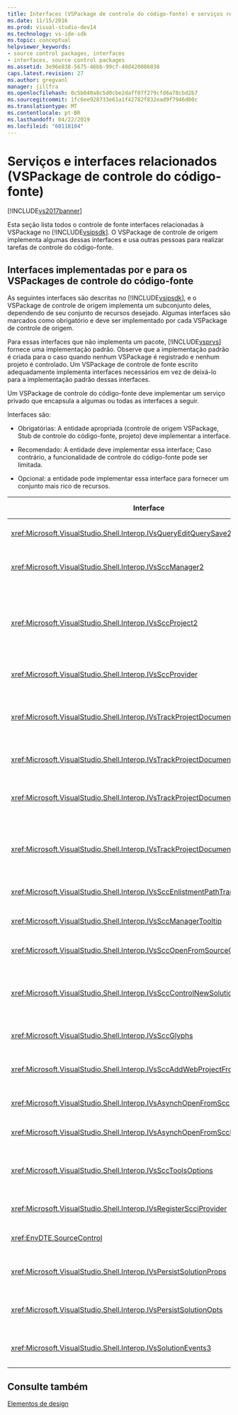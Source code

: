 ```yaml
---
title: Interfaces (VSPackage de controle do código-fonte) e serviços relacionados | Microsoft Docs
ms.date: 11/15/2016
ms.prod: visual-studio-dev14
ms.technology: vs-ide-sdk
ms.topic: conceptual
helpviewer_keywords:
- source control packages, interfaces
- interfaces, source control packages
ms.assetid: 3e96e838-5675-46bb-99cf-40d420086038
caps.latest.revision: 27
ms.author: gregvanl
manager: jillfra
ms.openlocfilehash: 0c5b040a8c5d0cbe2daff07f279cfd6a78cbd2b7
ms.sourcegitcommit: 1fc6ee928733e61a1f42782f832ead9f7946d00c
ms.translationtype: MT
ms.contentlocale: pt-BR
ms.lasthandoff: 04/22/2019
ms.locfileid: "60118104"
---
```

# <a name="related-services-and-interfaces-source-control-vspackage"></a>Serviços e interfaces relacionados (VSPackage de controle do código-fonte)
[!INCLUDE[vs2017banner](../../includes/vs2017banner.md)]

Esta seção lista todos o controle de fonte interfaces relacionadas à VSPackage no [!INCLUDE[vsipsdk](../../includes/vsipsdk-md.md)]. O VSPackage de controle de origem implementa algumas dessas interfaces e usa outras pessoas para realizar tarefas de controle do código-fonte.  
  
## <a name="interfaces-implemented-by-and-for-source-control-vspackages"></a>Interfaces implementadas por e para os VSPackages de controle do código-fonte  
 As seguintes interfaces são descritas no [!INCLUDE[vsipsdk](../../includes/vsipsdk-md.md)], e o VSPackage de controle de origem implementa um subconjunto deles, dependendo de seu conjunto de recursos desejado. Algumas interfaces são marcados como obrigatório e deve ser implementado por cada VSPackage de controle de origem.  
  
 Para essas interfaces que não implementa um pacote, [!INCLUDE[vsprvs](../../includes/vsprvs-md.md)] fornece uma implementação padrão. Observe que a implementação padrão é criada para o caso quando nenhum VSPackage é registrado e nenhum projeto é controlado. Um VSPackage de controle de fonte escrito adequadamente implementa interfaces necessários em vez de deixá-lo para a implementação padrão dessas interfaces.  
  
 Um VSPackage de controle do código-fonte deve implementar um serviço privado que encapsula a algumas ou todas as interfaces a seguir.  
  
 Interfaces são:  
  
- Obrigatórias: A entidade apropriada (controle de origem VSPackage, Stub de controle do código-fonte, projeto) deve implementar a interface.  
  
- Recomendado: A entidade deve implementar essa interface; Caso contrário, a funcionalidade de controle do código-fonte pode ser limitada.  
  
- Opcional: a entidade pode implementar essa interface para fornecer um conjunto mais rico de recursos.  
  
|Interface|Finalidade|Implementado por|Implementar?|  
|---------------|-------------|--------------------|----------------|  
|<xref:Microsoft.VisualStudio.Shell.Interop.IVsQueryEditQuerySave2>|Editores de chamar essa interface antes de modificar ou salvar um arquivo. O controle de fonte VSPackage pode fazer check-out do arquivo ou negar a operação se o check-out falhar.|Controle de fonte de VSPackage|Recomendado|  
|<xref:Microsoft.VisualStudio.Shell.Interop.IVsSccManager2>|Essa interface fornece funcionalidade de controle de origem básicos para projetos, como registrar e cancelar o registro de projetos com controle do código-fonte e fornecendo suporte para os glifos de controle de origem básicos.|Controle de fonte de VSPackage|Necessária|  
|<xref:Microsoft.VisualStudio.Shell.Interop.IVsSccProject2>|Essa interface é obtida a <xref:Microsoft.VisualStudio.Shell.Interop.IVsHierarchy> usando o <xref:System.Runtime.InteropServices.Marshal.QueryInterface%2A> função, ou ao simplesmente converter o objeto que implementa `IVsHierarchy` para `IVsSccProject2`. Ele é usado para obter os arquivos sob controle do código-fonte em um projeto ou para informar o projeto do status atual de controle de código-fonte ou local.|Projeto|Necessária|  
|<xref:Microsoft.VisualStudio.Shell.Interop.IVsSccProvider>|O módulo de integração usa essa interface para definir o VSPackage ativo atual.|Controle de fonte de VSPackage|Necessária|  
|<xref:Microsoft.VisualStudio.Shell.Interop.IVsTrackProjectDocuments2>|Essa interface é baseada em um modelo de assinatura. Qualquer VSPackage pode sinalizar que deseja receber eventos de documento e ser avisado pelo shell em eventos que estão prestes a ocorrer. Ele é implementado e manipulado pelo [!INCLUDE[vsprvs](../../includes/vsprvs-md.md)], que por sua vez passa eventos Implementando o `IVsTrackProjectDocumentsEvents2` o VSPackage.|Stub de controle do código-fonte|Necessária|  
|<xref:Microsoft.VisualStudio.Shell.Interop.IVsTrackProjectDocuments3>|Essa interface fornece processamento em lotes, operações de leitura/gravação sincronizado e um avançado `OnQueryAddFiles` método.|Stub de controle do código-fonte|Necessária|  
|<xref:Microsoft.VisualStudio.Shell.Interop.IVsTrackProjectDocumentsEvents2>|**Gerenciador de soluções** e projetos de chamam essa interface quando novos arquivos são adicionados aos projetos ou quando arquivos e pastas são renomeadas ou excluídas dos projetos. O VSPackage de controle de origem pode fazer check-out do arquivo de projeto ou cancelar a operação.|Controle de fonte de VSPackage|Recomendado|  
|<xref:Microsoft.VisualStudio.Shell.Interop.IVsTrackProjectDocumentsEvents3>|**Gerenciador de soluções** e projetos de chamar essa interface em resposta a chamadas feitas para os métodos da interface IVstrackProjectDocuments3. Operações de leitura/gravação o controle de fonte VSPackage pode rastrear a operações em lote, sincronizadas e trabalhar com um mais avançado `OnQueryAddFiles` método.|Controle de fonte de VSPackage|Recomendado|  
|<xref:Microsoft.VisualStudio.Shell.Interop.IVsSccEnlistmentPathTranslation>|Essa interface oferece suporte a gerenciamento de inscrição para projetos Web.|Controle de fonte de VSPackage|Recomendado|  
|<xref:Microsoft.VisualStudio.Shell.Interop.IVsSccManagerTooltip>|Essa interface é usada para recuperar as dicas de ferramenta para os arquivos de controle do código-fonte nos projetos.|Controle de fonte de VSPackage|Opcional|  
|<xref:Microsoft.VisualStudio.Shell.Interop.IVsSccOpenFromSourceControl>|Essa interface oferece suporte à extensão do namespace.|Controle de fonte de VSPackage|Opcional|  
|<xref:Microsoft.VisualStudio.Shell.Interop.IVsSccControlNewSolution>|O VSPackage usa essa interface para integrar uma extensão do namespace para o **New**, **abra**, ou **salvar** caixas de diálogo. Consequentemente, projetos podem ser automaticamente adicionados ao controle do código-fonte na criação ou adicionados ao controle do código-fonte quando salvar operação está em vigor.|Controle de fonte de VSPackage|Opcional|  
|<xref:Microsoft.VisualStudio.Shell.Interop.IVsSccGlyphs>|O VSPackage usa essa interface para definir glifos adicionais como glifos de controle do código-fonte para nós em **Gerenciador de soluções**.|Controle de fonte de VSPackage|Opcional|  
|<xref:Microsoft.VisualStudio.Shell.Interop.IVsSccAddWebProjectFromSourceControl>|O **adicionar** caixa de diálogo para projetos Web usa essa interface. Ele fornece métodos para navegar para um local de controle de origem e para abrir um projeto Web adicionado anteriormente no repositório de controle de origem nesse local.|Controle de fonte de VSPackage|Recomendado|  
|<xref:Microsoft.VisualStudio.Shell.Interop.IVsAsynchOpenFromScc>|Essa interface fornece suporte para o carregamento assíncrono (em segundo plano) de projetos de controle de origem.|Controle de fonte de VSPackage|Opcional|  
|<xref:Microsoft.VisualStudio.Shell.Interop.IVsAsynchOpenFromSccProjectEvents>|Essa interface permite que os projetos observar o progresso de carregamento assíncrono iniciado pelo <xref:Microsoft.VisualStudio.Shell.Interop.IVsAsynchOpenFromScc>.|Projeto|Opcional|  
|<xref:Microsoft.VisualStudio.Shell.Interop.IVsSccToolsOptions>|Essa interface permite que o IDE consultar o VSPackage de controle de origem ativa. O IDE consulta o valor de configurações de controle de origem que têm significado, mesmo quando não há nenhum controle de origem ativa que VSPackage é registrado. Essa interface é implementada e tratada pelo [!INCLUDE[vsprvs](../../includes/vsprvs-md.md)].|Stub de controle do código-fonte|Necessária|  
|<xref:Microsoft.VisualStudio.Shell.Interop.IVsRegisterScciProvider>|Essa interface é usada no registro o VSPackage de controle de origem.|Stub de controle do código-fonte|Necessária|  
|<xref:EnvDTE.SourceControl>|Essa interface é usada na automação. Como tal, ele expõe apenas as funções que podem ser executadas sem exibir nenhuma interface do usuário.|Controle de fonte de VSPackage|Opcional|  
|<xref:Microsoft.VisualStudio.Shell.Interop.IVsPersistSolutionProps>|Essa interface é usada para salvar as configurações de controle de fonte de no arquivo de solução (. sln). As configurações incluem o local de controle do código-fonte e os sinalizadores de status de controle do código-fonte.|Controle de fonte de VSPackage|Recomendado|  
|<xref:Microsoft.VisualStudio.Shell.Interop.IVsPersistSolutionOpts>|Essa interface é usada para salvar as configurações de controle do código-fonte no arquivo de opções (. suo) da solução. Isso pode incluir configurações de controle de origem específicas do usuário, como local de inscrição do usuário atual.|Controle de fonte de VSPackage|Recomendado|  
|<xref:Microsoft.VisualStudio.Shell.Interop.IVsSolutionEvents3>|Essa interface é usada para monitorar eventos para executar operações como a verificação em arquivos de projeto antes de fechar soluções ou obtendo novos arquivos de controle de origem ao abrir um projeto.|Controle de fonte de VSPackage|Recomendado|  
  
## <a name="see-also"></a>Consulte também  
 [Elementos de design](../../extensibility/internals/source-control-vspackage-design-elements.md)
